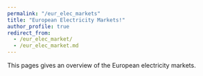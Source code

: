 ```yaml
---
permalink: "/eur_elec_markets"
title: "European Electricity Markets!"
author_profile: true
redirect_from: 
  - /eur_elec_market/
  - /eur_elec_market.md
---
```


This pages gives an overview of the European electricity markets.
